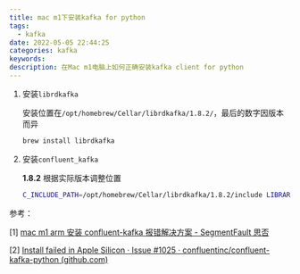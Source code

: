 ```yaml
---
title: mac m1下安装kafka for python
tags:
  - kafka
date: 2022-05-05 22:44:25
categories: kafka
keywords: 
description: 在Mac m1电脑上如何正确安装kafka client for python
---
```




1. 安装`librdkafka`

   安装位置在`/opt/homebrew/Cellar/librdkafka/1.8.2/`，最后的数字因版本而异

   ```bash
   brew install librdkafka
   ```

   

2. 安装`confluent_kafka`

   **1.8.2** 根据实际版本调整位置

   ```bash
   C_INCLUDE_PATH=/opt/homebrew/Cellar/librdkafka/1.8.2/include LIBRARY_PATH=/opt/homebrew/Cellar/librdkafka/1.8.2/lib pip install confluent_kafka
   ```

   



参考：

[1] [mac m1 arm 安装 confluent-kafka 报错解决方案 - SegmentFault 思否](https://segmentfault.com/a/1190000040867082)

[2] [Install failed in Apple Silicon · Issue #1025 · confluentinc/confluent-kafka-python (github.com)](https://github.com/confluentinc/confluent-kafka-python/issues/1025)
